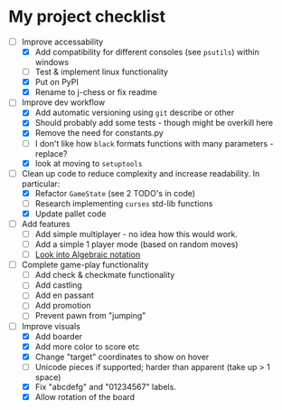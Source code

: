 # My project checklist

- [ ] Improve accessability
  - [X] Add compatibility for different consoles (see `psutils`) within windows
  - [ ] Test & implement linux functionality
  - [X] Put on PyPI
  - [X] Rename to j-chess or fix readme
- [ ] Improve dev workflow
  - [X] Add automatic versioning using `git` describe or other
  - [X] Should probably add some tests - though might be overkill here
  - [X] Remove the need for constants.py
  - [ ] I don't like how `black` formats functions with many parameters - replace?
  - [X] look at moving to `setuptools`
- [ ] Clean up code to reduce complexity and increase readability. In particular:
  - [X] Refactor `GameState` (see 2 TODO's in code)
  - [ ] Research implementing `curses` std-lib functions
  - [X] Update pallet code
- [ ] Add features
  - [ ] Add simple multiplayer - no idea how this would work.
  - [ ] Add a simple 1 player mode (based on random moves)
  - [ ] [Look into Algebraic notation](https://en.wikipedia.org/wiki/Algebraic_notation_(chess))
- [ ] Complete game-play functionality
  - [ ] Add check & checkmate functionality
  - [ ] Add castling
  - [ ] Add en passant
  - [ ] Add promotion
  - [ ] Prevent pawn from "jumping"
- [ ] Improve visuals
  - [X] Add boarder
  - [X] Add more color to score etc
  - [X] Change "target" coordinates to show on hover
  - [ ] Unicode pieces if supported; harder than apparent (take up > 1 space)
  - [X] Fix "abcdefg" and "01234567" labels.
  - [X] Allow rotation of the board